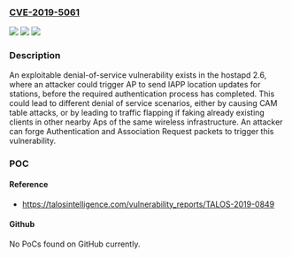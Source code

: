 ### [CVE-2019-5061](https://cve.mitre.org/cgi-bin/cvename.cgi?name=CVE-2019-5061)
![](https://img.shields.io/static/v1?label=Product&message=W1.f1&color=blue)
![](https://img.shields.io/static/v1?label=Version&message=hostapd%20version%202.6%20Ubiquiti%20AP-AC-Pro%20firmware%204.0.10.9653%20&color=brightgreen)
![](https://img.shields.io/static/v1?label=Vulnerability&message=CWE-440%3A%20Expected%20Behavior%20Violation&color=brightgreen)

### Description

An exploitable denial-of-service vulnerability exists in the hostapd 2.6, where an attacker could trigger AP to send IAPP location updates for stations, before the required authentication process has completed. This could lead to different denial of service scenarios, either by causing CAM table attacks, or by leading to traffic flapping if faking already existing clients in other nearby Aps of the same wireless infrastructure. An attacker can forge Authentication and Association Request packets to trigger this vulnerability.

### POC

#### Reference
- https://talosintelligence.com/vulnerability_reports/TALOS-2019-0849

#### Github
No PoCs found on GitHub currently.


